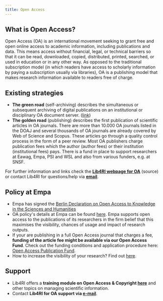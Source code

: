 ```yaml
---
title: Open Access
---
```


## What is Open Access?

Open Access (OA) is an international movement seeking to grant free and open online access to academic information, including publications and data.
This means access without financial, legal, or technical barriers so that it can be read, downloaded, copied, distributed, printed, searched, or used in education or in any other way.
As opposed to the traditional subscription model (in which readers have access to scholarly information by paying a subscription usually via libraries), OA is a publishing model that makes research information available to readers free of charge.

## Existing strategies

- **The green road** (self-archiving) describes the simultaneous or subsequent archiving of digital publications on an institutional or disciplinary OA document server. ([link](https://www.lib4ri.ch/green-open-access))
- **The golden road** (publishing) describes the first publication of scientific articles in OA journals. There are more than 10.000 OA journals listed in the DOAJ and several thousands of OA journals are already covered by Web of Science and Scopus. These articles go through a quality control process in the form of a peer review. Most OA publishers charge publication fees which the author (author fees) or their institution (institutional fees) pays. There is a fund in place to support researchers at Eawag, Empa, PSI and WSL and also from various funders, e.g. at SNSF.

For further information and links check the **[Lib4RI webpage for OA](https://www.lib4ri.ch/open-access)** (source) or contact Lib4RI for questions/help via **[email](mailto:openaccess@lib4ri.ch)**.

## Policy at Empa

- Empa has signed the [Berlin Declaration on Open Access to Knowledge in the Sciences and Humanities](https://openaccess.mpg.de/Berliner-Erklaerung)
- OA policy's details at Empa can be found [here](https://www.empa.ch/documents/1138725/1145609/MHB-4.2.9+Open+Access+Policy/80c66290-ccae-4f99-9264-9ab34cbcab30). Empa supports open access to the publications of its researchers in the firm belief that this maximises the visibility, chances of usage and impact of research outputs.
- If your are publishing in a full Open Access journal that charges a fee, **funding of the article fee might be available via our Open Access Fund**. Check out the funding conditions and application procedure here: [Open Access Publication Fund](https://www.lib4ri.ch/open-access-fund).
- How to increase the visibility of your research? Find out [here](https://www.lib4ri.ch/how-can-i-increase-my-visibility).

## Support

- Lib4RI offers a **training module on Open Access & Copyright [here](https://www.lib4ri.ch/searching-managing-scientific-information)** and other topics on managing scientific information.
- Contact **Lib4RI for OA support via [e-mail](mailto:openaccess@lib4ri.ch)**.
